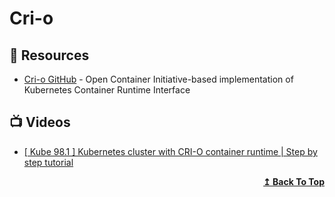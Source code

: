 # Cri-o

## 📘 Resources
- [Cri-o GitHub](https://github.com/cri-o/cri-o) - Open Container Initiative-based implementation of Kubernetes Container Runtime Interface

## 📺 Videos
- [[ Kube 98.1 ] Kubernetes cluster with CRI-O container runtime | Step by step tutorial](https://www.youtube.com/watch?v=bV5RcNiHlfw)

<div align="right">
  <b><a href="#contents">↥ Back To Top</a></b>
</div>